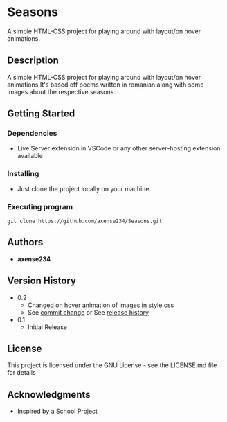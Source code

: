 # **Seasons**

A simple HTML-CSS project for playing around with layout/on hover animations.

## **Description**

A simple HTML-CSS project for playing around with layout/on hover animations.It's based off poems written in romanian along with some
images about the respective seasons.

## **Getting Started**

### Dependencies

- Live Server extension in VSCode or any other server-hosting extension available

### Installing

- Just clone the project locally on your machine.

### Executing program

```
git clone https://github.com/axense234/Seasons.git
```

## **Authors**

- **axense234**

## **Version History**

- 0.2
  - Changed on hover animation of images in style.css
  - See [commit change](https://github.com/axense234/Seasons/commits/master) or See [release history](https://github.com/axense234/Seasons/releases)
- 0.1
  - Initial Release

## **License**

This project is licensed under the GNU License - see the LICENSE.md file for details

## **Acknowledgments**

- Inspired by a School Project
